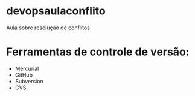 # devopsaulaconflito
Aula sobre resolução de conflitos

# Ferramentas de controle de versão:

* Mercurial
* GitHub
* Subversion
* CVS
